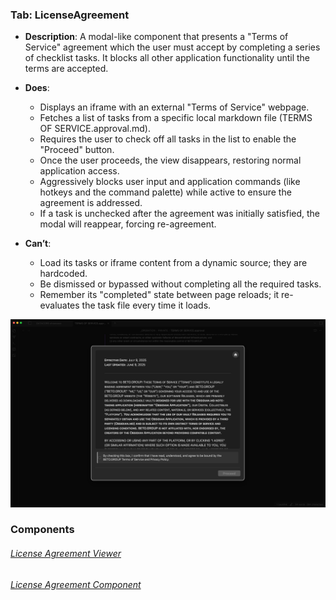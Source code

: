 
### Tab: LicenseAgreement

- **Description**: A modal-like component that presents a "Terms of Service" agreement which the user must accept by completing a series of checklist tasks. It blocks all other application functionality until the terms are accepted.

- **Does**:
   
    - Displays an iframe with an external "Terms of Service" webpage.
    - Fetches a list of tasks from a specific local markdown file (TERMS OF SERVICE.approval.md).
    - Requires the user to check off all tasks in the list to enable the "Proceed" button.
    - Once the user proceeds, the view disappears, restoring normal application access.
    - Aggressively blocks user input and application commands (like hotkeys and the command palette) while active to ensure the agreement is addressed.
    - If a task is unchecked after the agreement was initially satisfied, the modal will reappear, forcing re-agreement.

- **Can’t**:

    - Load its tasks or iframe content from a dynamic source; they are hardcoded.
    - Be dismissed or bypassed without completing all the required tasks.
    - Remember its "completed" state between page reloads; it re-evaluates the task file every time it loads.


![license_agreement.webp](/_RESOURCES/IMAGES/license_agreement.webp)




### Components

###### [License Agreement Viewer](D.q.licenseagreement.viewer.md)

###### [License Agreement Component](D.q.licenseagreement.component.md)
